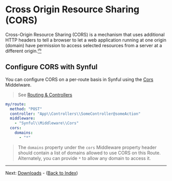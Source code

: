 # Cross Origin Resource Sharing (CORS)

Cross-Origin Resource Sharing (CORS) is a mechanism that uses additional HTTP headers to tell a browser to let a web application running at one origin (domain) have permission to access selected resources from a server at a different origin.[⁽¹⁾](https://developer.mozilla.org/en-US/docs/Web/HTTP/CORS)

## Configure CORS with Synful

You can configure CORS on a per-route basis in Synful using the [Cors](../src/Synful/Middleware/Cors.php) Middelware.

> See [Routing & Controllers](./Routing%20%26%20Controllers.md)

```yaml
my/route:
  method: "POST"
  controller: "App\\Controllers\\SomeController@someAction"
  middleware:
    - "Synful\\Middleware\\Cors"
  cors:
    domains:
      - "*"
```

> The `domains` property under the `cors` Middleware property header should contain a list of domains allowed to use CORS on this Route. Alternately, you can provide `*` to allow any domain to access it.

---
Next: [Downloads](./Downloads.md) - ([Back to Index](./README.md))


